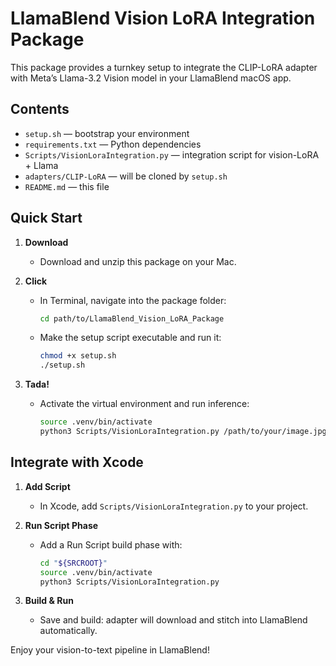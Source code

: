 # LlamaBlend Vision LoRA Integration Package

This package provides a turnkey setup to integrate the CLIP-LoRA adapter with Meta’s Llama-3.2 Vision model in your LlamaBlend macOS app.

## Contents

- `setup.sh` — bootstrap your environment  
- `requirements.txt` — Python dependencies  
- `Scripts/VisionLoraIntegration.py` — integration script for vision-LoRA + Llama  
- `adapters/CLIP-LoRA` — will be cloned by `setup.sh`  
- `README.md` — this file  

## Quick Start

1. **Download**  
   - Download and unzip this package on your Mac.

2. **Click**  
   - In Terminal, navigate into the package folder:
     ```bash
     cd path/to/LlamaBlend_Vision_LoRA_Package
     ```
   - Make the setup script executable and run it:
     ```bash
     chmod +x setup.sh
     ./setup.sh
     ```

3. **Tada!**  
   - Activate the virtual environment and run inference:
     ```bash
     source .venv/bin/activate
     python3 Scripts/VisionLoraIntegration.py /path/to/your/image.jpg
     ```

## Integrate with Xcode

1. **Add Script**  
   - In Xcode, add `Scripts/VisionLoraIntegration.py` to your project.

2. **Run Script Phase**  
   - Add a Run Script build phase with:
     ```bash
     cd "${SRCROOT}"
     source .venv/bin/activate
     python3 Scripts/VisionLoraIntegration.py
     ```

3. **Build & Run**  
   - Save and build: adapter will download and stitch into LlamaBlend automatically.

Enjoy your vision-to-text pipeline in LlamaBlend!
